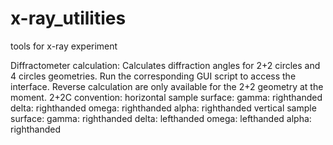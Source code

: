 # x-ray_utilities
tools for x-ray experiment

Diffractometer calculation:
  Calculates diffraction angles for 2+2 circles and 4 circles geometries. 
  Run the corresponding GUI script to access the interface.
  Reverse calculation are only available for the 2+2 geometry at the moment.
  2+2C convention:
    horizontal sample surface:
      gamma: righthanded
      delta: righthanded
      omega: righthanded
      alpha: righthanded
    vertical sample surface:
      gamma: righthanded
      delta: lefthanded
      omega: lefthanded
      alpha: righthanded
